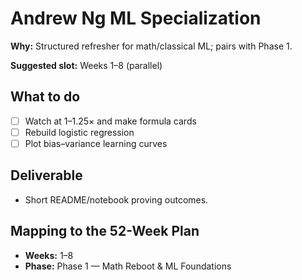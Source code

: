 # Andrew Ng ML Specialization

**Why:** Structured refresher for math/classical ML; pairs with Phase 1.

**Suggested slot:** Weeks 1–8 (parallel)

## What to do
- [ ] Watch at 1–1.25× and make formula cards
- [ ] Rebuild logistic regression
- [ ] Plot bias–variance learning curves

## Deliverable
- Short README/notebook proving outcomes.

## Mapping to the 52-Week Plan
- **Weeks:** 1–8  
- **Phase:** Phase 1 — Math Reboot & ML Foundations

